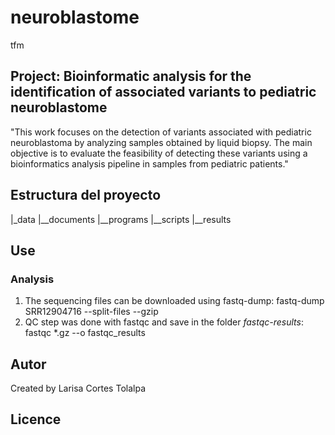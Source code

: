 # neuroblastome
tfm
## Project: Bioinformatic analysis for the identification of associated variants to pediatric neuroblastome
"This work focuses on the detection of variants associated with pediatric neuroblastoma by analyzing samples obtained by liquid biopsy. The main objective is to evaluate the feasibility of detecting these variants using a bioinformatics analysis pipeline in samples from pediatric patients."
## Estructura del proyecto
|_data
|__documents
|__programs
|__scripts
|__results
## Use
### Analysis
1. The sequencing files can be downloaded using fastq-dump:
  fastq-dump SRR12904716 --split-files --gzip
2. QC step was done with fastqc and save in the folder _fastqc-results_:
   fastqc *.gz --o fastqc_results
## Autor
Created by Larisa Cortes Tolalpa
## Licence
